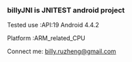 ### billyJNI is JNITEST android project 
Tested use
:API:19 Android 4.4.2

Platform 
:ARM_related_CPU

Connect me: billy.ruzheng@gmail.com
